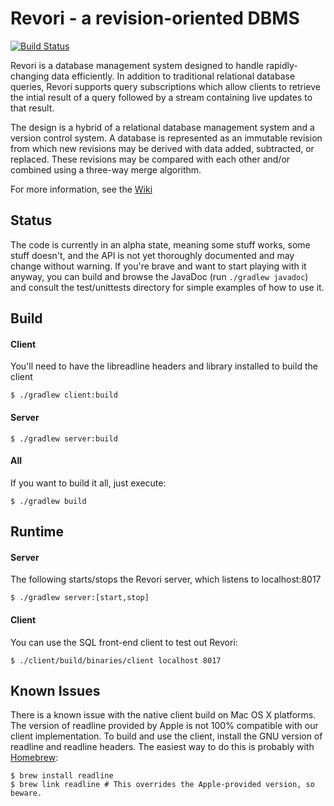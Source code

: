 Revori - a revision-oriented DBMS
=================================

[![Build Status](https://travis-ci.org/ReadyTalk/revori.png?branch=master)](https://travis-ci.org/ReadyTalk/revori)

Revori is a database management system designed to handle
rapidly-changing data efficiently.  In addition to traditional
relational database queries, Revori supports query subscriptions
which allow clients to retrieve the intial result of a query followed
by a stream containing live updates to that result.

The design is a hybrid of a relational database management system and
a version control system.  A database is represented as an immutable
revision from which new revisions may be derived with data added,
subtracted, or replaced.  These revisions may be compared with each
other and/or combined using a three-way merge algorithm.

For more information, see the [Wiki](https://github.com/ReadyTalk/revori/wiki)

Status
------

The code is currently in an alpha state, meaning some stuff works,
some stuff doesn't, and the API is not yet thoroughly documented and
may change without warning.  If you're brave and want to start playing
with it anyway, you can build and browse the JavaDoc (run `./gradlew
javadoc`) and consult the test/unittests directory for simple examples
of how to use it.

Build
-----

#### Client

You'll need to have the libreadline headers and library installed to
build the client

	$ ./gradlew client:build

#### Server

	$ ./gradlew server:build


#### All

If you want to build it all, just execute:

	$ ./gradlew build


Runtime
-------

#### Server

The following starts/stops the Revori server, which listens to localhost:8017

	$ ./gradlew server:[start,stop]


#### Client

You can use the SQL front-end client to test out Revori:

	$ ./client/build/binaries/client localhost 8017


Known Issues
------------

There is a known issue with the native client build on Mac OS X platforms.
The version of readline provided by Apple is not 100% compatible with our
client implementation. To build and use the client, install the GNU version
of readline and readline headers. The easiest way to do this is probably with
[Homebrew](http://mxcl.github.com/homebrew/):

	$ brew install readline
	$ brew link readline # This overrides the Apple-provided version, so beware.
